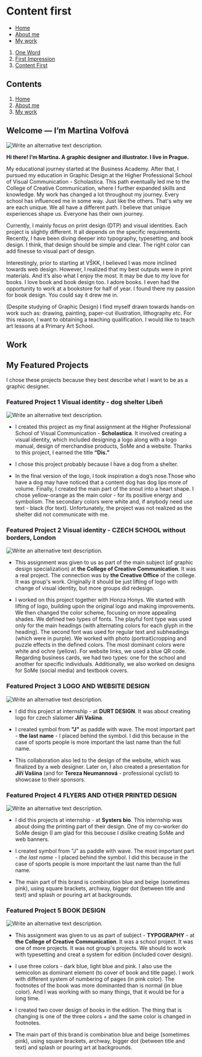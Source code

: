 # Content first

<!-- This is a comment, only visible to the author: Add a link to your presentation. -->
<!-- Presentations do not need to be a PDF, you may link elsewhere, such as Figma, YouTube, etc. -->
<!-- Consider adding navigation to each section (About, Featured Projects, Notes, etc.) -->

- [Home](#home)
- [About me](#more_about_me)
- [My work](#work)

1. [One Word](01-one-word/)
2. [First Impression](02-first-impression/)
3. [Content First](03_content_first/)

## Contents

1. [Home](home/)
2. [About me](02-first-impression/)
3. [My work](03_content_first/work/)


## Welcome — I’m Martina Volfová

![Write an alternative text description.](img/ME.png)

**Hi there! I’m Martina. A graphic designer and illustrator. I live in Prague.**

My educational journey started at the Business Academy. After that, I pursued my education in Graphic Design at the Higher Professional School of Visual Communication - Scholastica. This path eventually led me to the College of Creative Communication, where I further expanded skills and knowledge. My work has changed a lot throughout my journey. Every school has influenced me in some way. Just like the others. That's why we are each unique. We all have a different path. I believe that unique experiences shape us. Everyone has their own journey. 

Currently, I mainly focus on print design (DTP) and visual identities. Each project is slightly different. It all depends on the specific requirements. Recently, I have been diving deeper into typography, typesetting, and book design. I think, that design should be simple and clear. The right color can add finesse to visual part of design. 

Interestingly, prior to starting at VŠKK, I believed I was more inclined towards web design. However, I realized that my best outputs were in print materials. And it’s also what I enjoy the most. It may be due to my love for books. I love book and book design too. I adore books. I even had the opportunity to work at a bookstore for half of year. I found there my passion for book design. You could say it drew me in.

(Despite studying of Graphic Design) I find myself drawn towards hands-on work such as: drawing, painting, paper-cut illustration, lithography etc. For this reason, I want to obtaining a teaching qualification. I would like to teach art lessons at a Primary Art School.

## Work
## My Featured Projects

I chose these projects because they best describe what I want to be as a graphic designer.

### Featured Project 1 Visual identity - dog shelter Libeň

<!-- Use a static poster image or animated GIF, but no video files. Again, keep the image width/height manageable, around 1280x x 720px (16:9 aspect ratio), or a max-width of 1280px. -->

![Write an alternative text description.](img/featured-project-01.png)

- I created this project as my final assignment at the Higher Professional School of Visual Communication - **Scholastica**. It involved creating a visual identity, which included designing a logo along with a logo manual, design of merchandise products, SoMe and a website. Thanks to this project, I earned the title **“Dis.”**

- I chose this project probably because I have a dog from a shelter.

- In the final version of the logo, I took inspiration a dog’s nose.Those who have a dog may have noticed that a content dog has dog lips more of volume. Finally, I created the main part of the snout into a heart shape. I chose yellow-orange as the main color - for its positive energy and symbolism. The secondary colors were white and, if anybody need use text - black (for text). Unfortunately, the project was not realized as the shelter did not communicate with me.

<!-- Use the same stucture above for the rest of your featured projects. -->

### Featured Project 2 Visual identity - CZECH SCHOOL without borders, London

<!-- Use a static poster image or animated GIF, but no video files. Again, keep the image width/height manageable, around 1280x x 720px (16:9 aspect ratio), or a max-width of 1280px. -->

![Write an alternative text description.](img/featured-project-01.png)

- This assignment was given to us as part of the main subject (of graphic design specialization) at **the College of Creative Communication**. It was a real project. The connection was by **the Creative Office** of the college. It was group's work. Originally it should be just lifting of logo with change of visual identity, but more groups did redesign.

- I worked on this project together with Honza Honys. We started with lifting of logo, building upon the original logo and making improvements. We then changed the color scheme, focusing on more appealing shades. We defined two types of fonts. The playful font type was used only for the main headings (with alternating colors for each glyph in the heading). The second font was used for regular text and subheadings (which were in purple). We worked with photo (portrait)cropping and puzzle effects in the defined colors. The most dominant colors were white and ochre (yellow). For website links, we used a blue QR code. Regarding business cards, we had two types: one for the school and another for specific individuals. Additionally, we also worked on designs for SoMe (social media) and textbook covers.

### Featured Project 3 LOGO AND WEBSITE DESIGN

<!-- Use a static poster image or animated GIF, but no video files. Again, keep the image width/height manageable, around 1280x x 720px (16:9 aspect ratio), or a max-width of 1280px. -->

![Write an alternative text description.](img/featured-project-01.png)

- I did this project at internship - at **DURT DESIGN**. It was about creating logo for czech slalomer **Jiří Vašina**.

- I created symbol from **"J"** as paddle with wave. The most important part - **the last name** - I placed behind the symbol. I did this because in the case of sports people is more important the last name than the full name.

- This collaboration also led to the design of the website, which was finalized by a web designer. Later on, I also created a presentation for **Jiří Vašina** (and for **Tereza Neumannová** - professional cyclist) to showcase to their sponsors.

### Featured Project 4 FLYERS AND OTHER PRINTED DESIGN

<!-- Use a static poster image or animated GIF, but no video files. Again, keep the image width/height manageable, around 1280x x 720px (16:9 aspect ratio), or a max-width of 1280px. -->

![Write an alternative text description.](img/featured-project-01.png)

- I did this projects at internship - at **Systers bio**. This internship was about doing the printing part of their design. One of my co-worker do SoMe design (I am glad for this becouse I dislike creating SoMe and web banners.

- I created symbol from "J" as paddle with wave. The most important part - *the last name* - I placed behind the symbol. I did this because in the case of sports people is more important the last name than the full name.

- The main part of this brand is combination blue and beige (sometimes pink), using square brackets, archway, bigger dot (between title and text) and splash or pouring art at backgrounds.

### Featured Project 5 BOOK DESIGN

<!-- Use a static poster image or animated GIF, but no video files. Again, keep the image width/height manageable, around 1280x x 720px (16:9 aspect ratio), or a max-width of 1280px. -->

![Write an alternative text description.](img/featured-project-01.png)

- This assignment was given to us as part of subject - **TYPOGRAPHY** - at **the College of Creative Communication**. It was a school project. It was one of more projects. It was not group's projects. We should to work with typesetting and creat a system for edition (included cover design).
  
- I use three colors - dark blue, light blue and pink. I also use the semicolon as dominant element (to cover of book and title page). I work with different system of numbering of pages (in pink color). The footnotes of the book was more dominanted than is normal (in blue color). And I was working with so many things, that it would be for a long time.

- I created two cover design of books in the edition. The thing that is changing is one of the three colors + and the same color is changed in footnotes.

- The main part of this brand is combination blue and beige (sometimes pink), using square brackets, archway, bigger dot (between title and text) and splash or pouring art at backgrounds.

<!Notes-->
